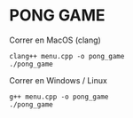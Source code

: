 # PONG GAME

Correr en MacOS (clang)
```
clang++ menu.cpp -o pong_game
./pong_game
```
Correr en Windows / Linux

```
g++ menu.cpp -o pong_game
./pong_game
```
